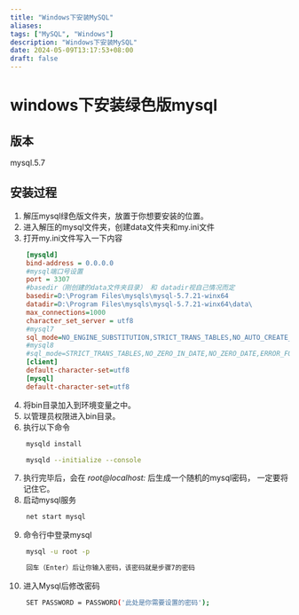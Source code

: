 ```yaml
---
title: "Windows下安装MySQL"
aliases: 
tags: ["MySQL", "Windows"]
description: "Windows下安装MySQL"
date: 2024-05-09T13:17:53+08:00
draft: false
---
```



# windows下安装绿色版mysql
## 版本
mysql.5.7
## 安装过程
1. 解压mysql绿色版文件夹，放置于你想要安装的位置。
2. 进入解压的mysql文件夹，创建data文件夹和my.ini文件
3. 打开my.ini文件写入一下内容
```ini
    [mysqld]
    bind-address = 0.0.0.0
    #mysql端口号设置
    port = 3307
    #basedir（刚创建的data文件夹目录） 和 datadir视自己情况而定
    basedir=D:\Program Files\mysqls\mysql-5.7.21-winx64
    datadir=D:\Program Files\mysqls\mysql-5.7.21-winx64\data\
    max_connections=1000
    character_set_server = utf8
    #mysql7
    sql_mode=NO_ENGINE_SUBSTITUTION,STRICT_TRANS_TABLES,NO_AUTO_CREATE_USER
    #mysql8
    #sql_mode=STRICT_TRANS_TABLES,NO_ZERO_IN_DATE,NO_ZERO_DATE,ERROR_FOR_DIVISION_BY_ZERO,NO_ENGINE_SUBSTITUTION
    [client]
    default-character-set=utf8
    [mysql]
    default-character-set=utf8
```
4. 将bin目录加入到环境变量之中。
5. 以管理员权限进入bin目录。
6. 执行以下命令
``` sh
    mysqld install

    mysqld --initialize --console
```
7. 执行完毕后，会在 *root@localhost:* 后生成一个随机的mysql密码， 一定要将记住它。
8. 启动mysql服务
``` sh
    net start mysql
```
9. 命令行中登录mysql
```sh
    mysql -u root -p

    回车（Enter）后让你输入密码，该密码就是步骤7的密码
```
10. 进入Mysql后修改密码
``` sh
    SET PASSWORD = PASSWORD('此处是你需要设置的密码');
```
